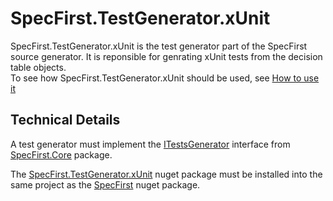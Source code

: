 # SpecFirst.TestGenerator.xUnit
SpecFirst.TestGenerator.xUnit is the test generator part of the SpecFirst source generator. It is reponsible for genrating xUnit tests from the decision table objects.  
To see how SpecFirst.TestGenerator.xUnit should be used, see [How to use it](https://github.com/yinghuaxuan/SpecFirst/blob/master/README.md#how-to-use-it) 

## Technical Details
A test generator must implement the [ITestsGenerator](https://github.com/yinghuaxuan/SpecFirst.Core/blob/main/src/SpecFirst.Core/ITestsGenerator.cs) interface from [SpecFirst.Core](https://www.nuget.org/packages/SpecFirst.Core/) package.    

The [SpecFirst.TestGenerator.xUnit](https://www.nuget.org/packages/SpecFirst.xUnit/) nuget package must be installed into the same project as the [SpecFirst](https://www.nuget.org/packages/SpecFirst/) nuget package.